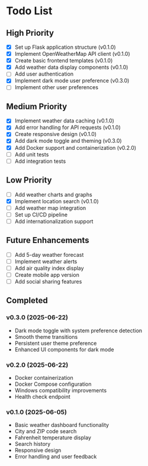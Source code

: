 # Todo List

## High Priority
- [x] Set up Flask application structure (v0.1.0)
- [x] Implement OpenWeatherMap API client (v0.1.0)
- [x] Create basic frontend templates (v0.1.0)
- [x] Add weather data display components (v0.1.0)
- [ ] Add user authentication
- [x] Implement dark mode user preference (v0.3.0)
- [ ] Implement other user preferences

## Medium Priority
- [x] Implement weather data caching (v0.1.0)
- [x] Add error handling for API requests (v0.1.0)
- [x] Create responsive design (v0.1.0)
- [x] Add dark mode toggle and theming (v0.3.0)
- [x] Add Docker support and containerization (v0.2.0)
- [ ] Add unit tests
- [ ] Add integration tests

## Low Priority
- [ ] Add weather charts and graphs
- [x] Implement location search (v0.1.0)
- [ ] Add weather map integration
- [ ] Set up CI/CD pipeline
- [ ] Add internationalization support

## Future Enhancements
- [ ] Add 5-day weather forecast
- [ ] Implement weather alerts
- [ ] Add air quality index display
- [ ] Create mobile app version
- [ ] Add social sharing features

## Completed
### v0.3.0 (2025-06-22)
- Dark mode toggle with system preference detection
- Smooth theme transitions
- Persistent user theme preference
- Enhanced UI components for dark mode

### v0.2.0 (2025-06-22)
- Docker containerization
- Docker Compose configuration
- Windows compatibility improvements
- Health check endpoint

### v0.1.0 (2025-06-05)
- Basic weather dashboard functionality
- City and ZIP code search
- Fahrenheit temperature display
- Search history
- Responsive design
- Error handling and user feedback
